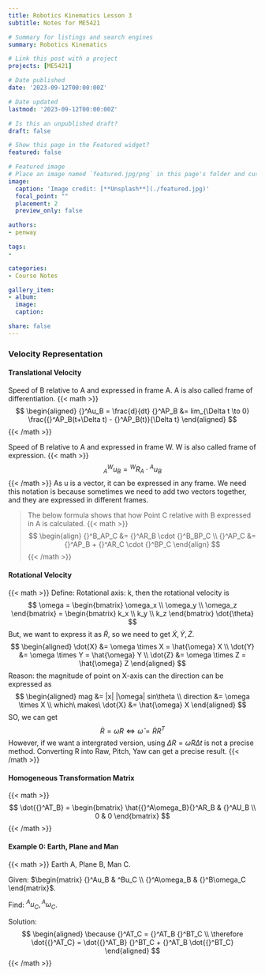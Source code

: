 ```yaml
---
title: Robotics Kinematics Lesson 3
subtitle: Notes for ME5421

# Summary for listings and search engines
summary: Robotics Kinematics

# Link this post with a project
projects: [ME5421]

# Date published
date: '2023-09-12T00:00:00Z'

# Date updated
lastmod: '2023-09-12T00:00:00Z'

# Is this an unpublished draft?
draft: false

# Show this page in the Featured widget?
featured: false

# Featured image
# Place an image named `featured.jpg/png` in this page's folder and customize its options here.
image:
  caption: 'Image credit: [**Unsplash**](./featured.jpg)'
  focal_point: ""
  placement: 2
  preview_only: false

authors:
- penway

tags:
- 

categories:
- Course Notes

gallery_item:
- album: 
  image:
  caption:

share: false
---
```


### Velocity Representation

#### Translational Velocity

Speed of B relative to A and expressed in frame A. A is also called frame of differentiation.
{{< math >}}
$$
\begin{aligned}
{}^Au_B = \frac{d}{dt} {}^AP_B &= lim_{\Delta t \to 0} \frac{{}^AP_B(t+\Delta t) - {}^AP_B(t)}{\Delta t}
\end{aligned}
$$
{{< /math >}}

Speed of B relative to A and expressed in frame W. W is also called frame of expression.
{{< math >}}
$$
{}^W_Au_B = {}^WR_A \cdot {}^Au_B
$$
{{< /math >}}
As u is a vector, it can be expressed in any frame. We need this notation is because sometimes we need to add two vectors together, and they are expressed in different frames.

> The below formula shows that how Point C relative with B expressed in A is calculated.
{{< math >}}
$$
\begin{align}
{}^B_AP_C &= {}^AR_B \cdot {}^B_BP_C \\
{}^AP_C &= {}^AP_B + {}^AR_C \cdot {}^BP_C
\end{align}
$$
{{< /math >}}

#### Rotational Velocity
{{< math >}}
Define: Rotational axis: k, then the rotational velocity is
$$
\omega = \begin{bmatrix} \omega_x \\ \omega_y \\ \omega_z \end{bmatrix}
= \begin{bmatrix} k_x \\ k_y \\ k_z \end{bmatrix} \dot{\theta}
$$
But, we want to express it as $\dot{R}$, so we need to get $\dot{X}, \dot{Y}, \dot{Z}$.
$$
\begin{aligned}
\dot{X} &= \omega \times X = \hat{\omega} X \\
\dot{Y} &= \omega \times Y = \hat{\omega} Y \\
\dot{Z} &= \omega \times Z = \hat{\omega} Z
\end{aligned}
$$
Reason: the magnitude of point on X-axis can the direction can be expressed as
$$
\begin{aligned}
mag &= |x| |\omega| sin\theta \\
direction &= \omega \times X \\
which\ makes\ \dot{X} &= \hat{\omega} X
\end{aligned}
$$
SO, we can get
$$
\dot{R} = \hat{\omega} R \Leftrightarrow \hat{\omega} = \dot{R} R^T
$$
However, if we want a intergrated version, using $\Delta R = \hat{\omega} R \Delta t$ is not a precise method. Converting R into Raw, Pitch, Yaw can get a precise result.
{{< /math >}}

#### Homogeneous Transformation Matrix
{{< math >}}
$$
\dot{{}^AT_B} = \begin{bmatrix} 
\hat{{}^A\omega_B}{}^AR_B & {}^AU_B \\ 
0 & 0 
\end{bmatrix}
$$
{{< /math >}}

#### Example 0: Earth, Plane and Man
{{< math >}}
Earth A, Plane B, Man C.

Given: $\begin{matrix} {}^Au_B & ^Bu_C \\ {}^A\omega_B & {}^B\omega_C \end{matrix}$.

Find: ${}^Au_C, {}^A\omega_C$.

Solution:
$$
\begin{aligned}
\because {}^AT_C = {}^AT_B {}^BT_C \\
\therefore \dot{{}^AT_C} = \dot{{}^AT_B} {}^BT_C + {}^AT_B \dot{{}^BT_C}
\end{aligned}
$$
{{< /math >}}
